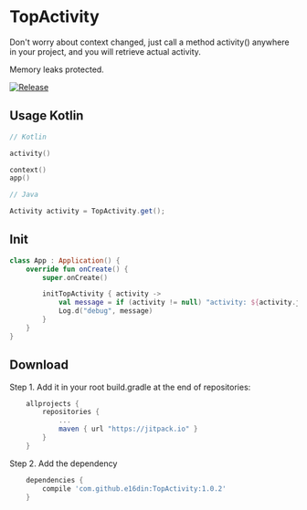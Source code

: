 # TopActivity
Don't worry about context changed, just call a method activity() anywhere in your project, and you will retrieve actual activity.

Memory leaks protected.

[![Release](https://jitpack.io/v/e16din/TopActivity.svg)](https://jitpack.io/#e16din/TopActivity)

## Usage Kotlin
```kotlin
// Kotlin

activity()

context()
app()
```

```java
// Java

Activity activity = TopActivity.get();
```


## Init
```kotlin
class App : Application() {
    override fun onCreate() {
        super.onCreate()

        initTopActivity { activity ->
            val message = if (activity != null) "activity: ${activity.javaClass.simpleName}" else "exit!"
            Log.d("debug", message)
        }
    }
}
```

## Download
Step 1. Add it in your root build.gradle at the end of repositories:
```groovy
    allprojects {
        repositories {
            ...
            maven { url "https://jitpack.io" }
        }
    }
```
Step 2. Add the dependency
```groovy
    dependencies {
        compile 'com.github.e16din:TopActivity:1.0.2'
    }
```